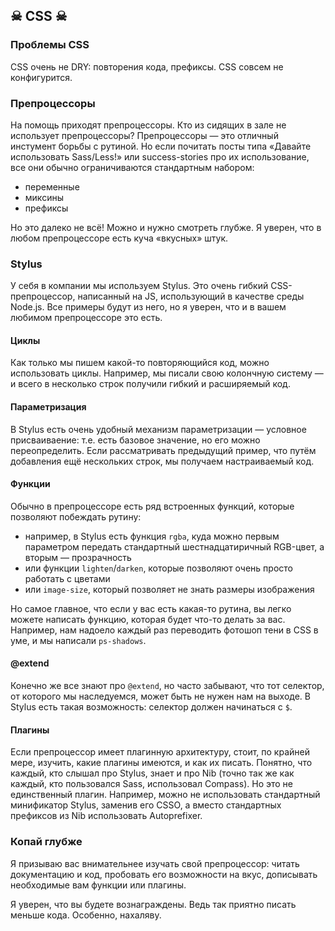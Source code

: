 ## ☠ CSS ☠

### Проблемы CSS

CSS очень не DRY: повторения кода, префиксы.
CSS совсем не конфигурится.

### Препроцессоры

На помощь приходят препроцессоры. Кто из сидящих в зале не использует препроцессоры?
Препроцессоры — это отличный инстумент борьбы с рутиной. Но если почитать посты типа «Давайте использовать Sass/Less!» или success-stories про их использование, все они обычно ограничиваются стандартным набором:
* переменные
* миксины
* префиксы

Но это далеко не всё! Можно и нужно смотреть глубже. Я уверен, что в любом препроцессоре есть куча «вкусных» штук.

### Stylus

У себя в компании мы используем Stylus. Это очень гибкий CSS-препроцессор, написанный на JS, использующий в качестве среды Node.js. Все примеры будут из него, но я уверен, что и в вашем любимом препроцессоре это есть.

#### Циклы

Как только мы пишем какой-то повторяющийся код, можно использовать циклы. Например, мы писали свою колончную систему — и всего в несколько строк получили гибкий и расширяемый код.

#### Параметризация

В Stylus есть очень удобный механизм параметризации — условное присваиваение: т.е. есть базовое значение, но его можно переопределить. Если рассматривать предыдущий пример, что путём добавления ещё нескольких строк, мы получаем настраиваемый код.

#### Функции

Обычно в препроцессоре есть ряд встроенных функций, которые позволяют побеждать рутину:
* например, в Stylus есть функция `rgba`, куда можно первым параметром передать стандартный шестнадцатиричный RGB-цвет, а вторым — прозрачность
* или функции `lighten`/`darken`, которые позволяют очень просто работать с цветами
* или `image-size`, который позволяет не знать размеры изображения

Но самое главное, что если у вас есть какая-то рутина, вы легко можете написать функцию, которая будет что-то делать за вас. Например, нам надоело каждый раз переводить фотошоп тени в CSS в уме, и мы написали `ps-shadows`.

#### @extend

Конечно же все знают про `@extend`, но часто забывают, что тот селектор, от которого мы наследуемся, может быть не нужен нам на выходе. В Stylus есть такая возможность: селектор должен начинаться с `$`.

#### Плагины

Если препроцессор имеет плагинную архитектуру, стоит, по крайней мере, изучить, какие плагины имеются, и как их писать. Понятно, что каждый, кто слышал про Stylus, знает и про Nib (точно так же как каждый, кто пользовался Sass, использовал Compass). Но это не единственный плагин. Например, можно не использовать стандартный минификатор Stylus, заменив его CSSO, а вместо стандартных префиксов из Nib использовать Autoprefixer. 

### Копай глубже

Я призываю вас внимательнее изучать свой препроцессор: читать документацию и код, пробовать его возможности на вкус, дописывать необходимые вам функции или плагины.

Я уверен, что вы будете вознаграждены. Ведь так приятно писать меньше кода. Особенно, нахаляву.
